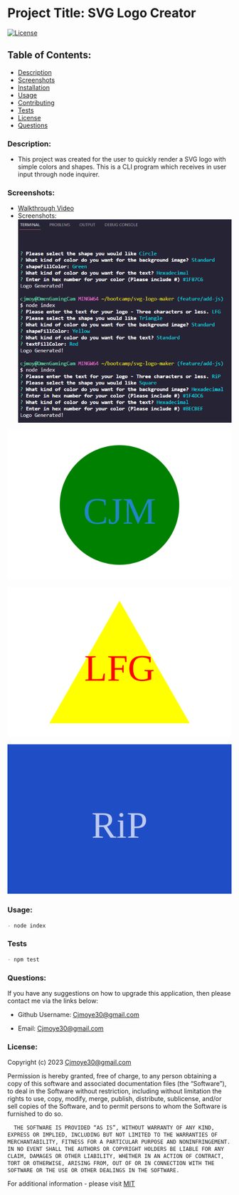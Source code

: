 
  # Project Title: SVG Logo Creator

  [![License](https://img.shields.io/badge/License-MIT-blue.svg)](https://opensource.org/license/mit-0/)

  ## Table of Contents:
  - [Description](#description)
  - [Screenshots](#screenshots)
  - [Installation](#installation)
  - [Usage](#usage)
  - [Contributing](#contributing)
  - [Tests](#tests)
  - [License](#license)
  - [Questions](#questions)
  
  ### Description:

  - This project was created for the user to quickly render a SVG logo with simple colors and shapes. This is a CLI program which receives in user input through node inquirer.

  ### Screenshots: 

  - [Walkthrough Video]("https://drive.google.com/file/d/1oEbnCRbkKLwOWq3kMa9N_1bDdjy0opl2/view?usp=sharing")
  - Screenshots:
  ![CLI Interface](/assets/images/SVGCreator-2.png)

  ![Example1 SVG](/assets/images/example1.svg)

  ![Example2 SVG](/assets/images/example2.svg)

  ![Example3 SVG](/assets/images/example3.svg)
  

  ### Usage:
  ```md
  - node index
  ```

  ### Tests
  ```md
  - npm test
  ```
  ### Questions:

  If you have any suggestions on how to upgrade this application, then please contact me via the links below:
  - Github Username: [Cjmoye30@gmail.com](https://github.com/Cjmoye30@gmail.com) 

  - Email: Cjmoye30@gmail.com


  ### License:
  Copyright (c) 2023 Cjmoye30@gmail.com

  Permission is hereby granted, free of charge, to any person obtaining a copy of this software and associated documentation files (the “Software”), to deal in the Software without restriction, including without limitation the rights to use, copy, modify, merge, publish, distribute, sublicense, and/or sell copies of the Software, and to permit persons to whom the Software is furnished to do so.

      THE SOFTWARE IS PROVIDED “AS IS”, WITHOUT WARRANTY OF ANY KIND, EXPRESS OR IMPLIED, INCLUDING BUT NOT LIMITED TO THE WARRANTIES OF MERCHANTABILITY, FITNESS FOR A PARTICULAR PURPOSE AND NONINFRINGEMENT. IN NO EVENT SHALL THE AUTHORS OR COPYRIGHT HOLDERS BE LIABLE FOR ANY CLAIM, DAMAGES OR OTHER LIABILITY, WHETHER IN AN ACTION OF CONTRACT, TORT OR OTHERWISE, ARISING FROM, OUT OF OR IN CONNECTION WITH THE SOFTWARE OR THE USE OR OTHER DEALINGS IN THE SOFTWARE.

  For additional information  - please visit [MIT](https://opensource.org/license/mit-0/)

  